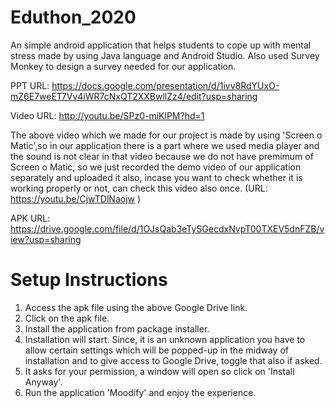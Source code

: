 # Eduthon_2020
An simple android application that helps students to cope up with mental stress made by using Java language and Android Studio. Also used Survey Monkey to design a survey 
needed for our application.

PPT URL: https://docs.google.com/presentation/d/1ivv8RdYUxO-mZ6E7weET7Vv4iWR7cNxQT2XXBwllZz4/edit?usp=sharing

Video URL: http://youtu.be/SPz0-miKlPM?hd=1

The above video which we made for our project is made by using 'Screen o Matic',so in our application there is a part where we used media player and the sound is not clear in that video because we do not have premimum of Screen o Matic, so we just recorded the demo video of our application separately and uploaded it also, incase you want to check whether it is working properly or not, can check this video also once.
(URL: https://youtu.be/CjwTDlNaojw )

APK URL: https://drive.google.com/file/d/1OJsQab3eTySGecdxNvpT00TXEV5dnFZB/view?usp=sharing

# Setup Instructions
1) Access the apk file using the above Google Drive link.
2) Click on the apk file.
3) Install the application from package installer.
4) Installation will start. Since, it is an unknown application you have to allow certain settings which will be popped-up in the midway of installation and to give access to
    Google Drive, toggle that also if asked.
5) It asks for your permission, a window will open so click on 'Install Anyway'.
6) Run the application 'Moodify' and enjoy the experience.



